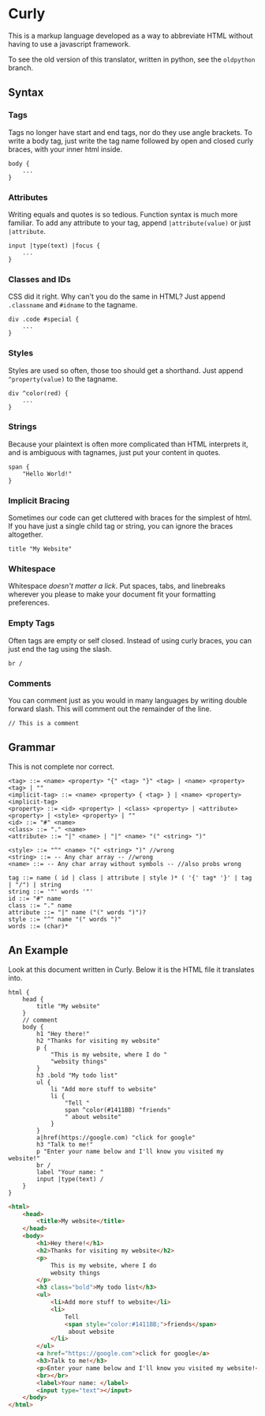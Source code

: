 # Curly

This is a markup language developed as a way to abbreviate HTML without having to use a javascript framework.

To see the old version of this translator, written in python, see the `oldpython` branch.

## Syntax

### Tags

Tags no longer have start and end tags, nor do they use angle brackets.  To write a body tag, just write the tag name followed by open and closed curly braces, with your inner html inside.
```
body {
    ...
}
```

### Attributes

Writing equals and quotes is so tedious.  Function syntax is much more familiar.  To add any attribute to your tag, append `|attribute(value)` or just `|attribute`.
```
input |type(text) |focus {
    ...
}
```

### Classes and IDs

CSS did it right.  Why can't you do the same in HTML?  Just append `.classname` and `#idname` to the tagname.
```
div .code #special {
    ...
}
```

### Styles

Styles are used so often, those too should get a shorthand.  Just append `^property(value)` to the tagname.
```
div ^color(red) {
    ...
}
```

### Strings

Because your plaintext is often more complicated than HTML interprets it, and is ambiguous with tagnames, just put your content in quotes.
```
span {
    "Hello World!"
}
```

### Implicit Bracing

Sometimes our code can get cluttered with braces for the simplest of html. If you have just a single child tag or string, you can ignore the braces altogether.
```
title "My Website"
```

### Whitespace

Whitespace _doesn't matter a lick_.  Put spaces, tabs, and linebreaks wherever you please to make your document fit your formatting preferences.

### Empty Tags

Often tags are empty or self closed.  Instead of using curly braces, you can just end the tag using the slash.
```
br /
```

### Comments

You can comment just as you would in many languages by writing double forward slash.  This will comment out the remainder of the line.
```
// This is a comment
```

## Grammar

This is not complete nor correct.

```BNF
<tag> ::= <name> <property> "{" <tag> "}" <tag> | <name> <property> <tag> | ""
<implicit-tag> ::= <name> <property> { <tag> } | <name> <property> <implicit-tag>
<property> ::= <id> <property> | <class> <property> | <attribute> <property> | <style> <property> | ""
<id> ::= "#" <name>
<class> ::= "." <name>
<attribute> ::= "|" <name> | "|" <name> "(" <string> ")"

<style> ::= "^" <name> "(" <string> ")" //wrong
<string> ::= -- Any char array -- //wrong
<name> ::= -- Any char array without symbols -- //also probs wrong
```

```EBNF
tag ::= name ( id | class | attribute | style )* ( '{' tag* '}' | tag | "/") | string
string ::= '"' words '"'
id ::= "#" name
class ::= "." name
attribute ::= "|" name ("(" words ")")?
style ::= "^" name "(" words ")"
words ::= (char)*
```

## An Example

Look at this document written in Curly.  Below it is the HTML file it translates into.

```
html {
    head {
        title "My website"
    }
    // comment
    body {
        h1 "Hey there!"
        h2 "Thanks for visiting my website"
        p {
            "This is my website, where I do "
            "websity things"
        }
        h3 .bold "My todo list"
        ul {
            li "Add more stuff to website"
            li {
                "Tell " 
                span ^color(#1411BB) "friends" 
                " about website"
            }
        }
        a|href(https://google.com) "click for google"
        h3 "Talk to me!"
        p "Enter your name below and I'll know you visited my website!"
        br /
        label "Your name: "
        input |type(text) /
    }
}
```

``` html
<html>
    <head>
        <title>My website</title>
    </head>
    <body>
        <h1>Hey there!</h1>
        <h2>Thanks for visiting my website</h2>
        <p>
            This is my website, where I do 
            websity things
        </p>
        <h3 class="bold">My todo list</h3>
        <ul>
            <li>Add more stuff to website</li>
            <li>
                Tell 
                <span style="color:#1411BB;">friends</span>
                 about website
            </li>
        </ul>
        <a href="https://google.com">click for google</a>
        <h3>Talk to me!</h3>
        <p>Enter your name below and I'll know you visited my website!</p>
        <br></br>
        <label>Your name: </label>
        <input type="text"></input>
    </body>
</html>
```

